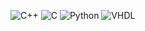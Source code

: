 ![C++](https://img.shields.io/badge/-C++-333333?style=flat&logo=C%2B%2B&logoColor=00599C)
![C](https://img.shields.io/badge/-C-333333?style=flat&logo=C&logoColor=00599C)
![Python](https://img.shields.io/badge/-Python-333333?style=flat&logo=Python&logoColor=00599C)
![VHDL](https://img.shields.io/badge/-VHDL-333333?style=flat&logo=VHDL&logoColor=00599C)
